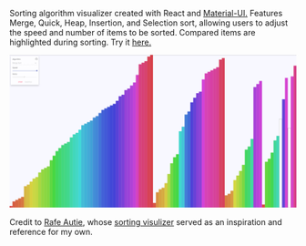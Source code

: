 Sorting algorithm visualizer created with React and [Material-UI.](https://material-ui.com/)
Features Merge, Quick, Heap, Insertion, and Selection sort, allowing users to adjust the
speed and number of items to be sorted. Compared items are highlighted during sorting. Try it [here.](https://emmadusmani.github.io/sorting-visualizer)

![screenshot](public/screenshot.png)

Credit to [Rafe Autie](https://github.com/rafeautie), whose [sorting visulizer](https://sort.rafe.dev/) served as an inspiration and reference for my own.